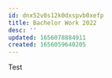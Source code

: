 ```yaml
---
id: dnx52v0s12k0dxspvb0xefp
title: Bachelor Work 2022
desc: ''
updated: 1656078884911
created: 1656059640205
---
```

Test